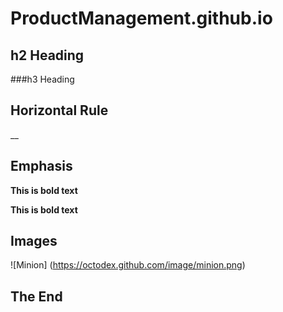# ProductManagement.github.io
## h2 Heading
###h3 Heading


## Horizontal Rule
__

## Emphasis

**This is bold text**

__This is bold text__

## Images

![Minion] (https://octodex.github.com/image/minion.png)

## The End
